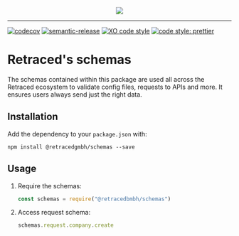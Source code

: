 
<p align="center">
  <a aria-label="retraced logo" href="https://github.com/retracedgmbh/schemas">
    <img src="http://retraced-static.imgix.net/Retraced_Secondary-Logo_Black.png?w=500">
  </a>
</p>

---

[![codecov](https://codecov.io/gh/retracedgmbh/schemas/branch/master/graph/badge.svg)](https://codecov.io/gh/retracedgmbh/schemas)
[![semantic-release](https://img.shields.io/badge/%20%20%F0%9F%93%A6%F0%9F%9A%80-semantic--release-e10079.svg?style=flat-square)](https://github.com/semantic-release/semantic-release)
[![XO code style](https://img.shields.io/badge/code_style-XO-5ed9c7.svg?style=flat-square)](https://github.com/xojs/xo)
[![code style: prettier](https://img.shields.io/badge/code_style-prettier-ff69b4.svg?style=flat-square)](https://github.com/prettier/prettier)

# Retraced's schemas

The schemas contained within this package are used all across the Retraced ecosystem to validate config files, requests to APIs and more. It ensures users always send just the right data.

## Installation

Add the dependency to your `package.json` with:

`npm install @retracedgmbh/schemas --save`

## Usage

1. Require the schemas:

   ```javascript
   const schemas = require("@retracedbmbh/schemas")
   ```

2. Access request schema:

   ```javascript
   schemas.request.company.create
   ```
   
